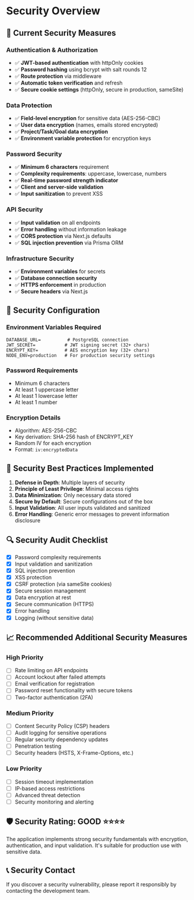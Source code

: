 # Security Overview

## 🔐 Current Security Measures

### Authentication & Authorization
- ✅ **JWT-based authentication** with httpOnly cookies
- ✅ **Password hashing** using bcrypt with salt rounds 12
- ✅ **Route protection** via middleware
- ✅ **Automatic token verification** and refresh
- ✅ **Secure cookie settings** (httpOnly, secure in production, sameSite)

### Data Protection
- ✅ **Field-level encryption** for sensitive data (AES-256-CBC)
- ✅ **User data encryption** (names, emails stored encrypted)
- ✅ **Project/Task/Goal data encryption** 
- ✅ **Environment variable protection** for encryption keys

### Password Security
- ✅ **Minimum 6 characters** requirement
- ✅ **Complexity requirements**: uppercase, lowercase, numbers
- ✅ **Real-time password strength indicator**
- ✅ **Client and server-side validation**
- ✅ **Input sanitization** to prevent XSS

### API Security
- ✅ **Input validation** on all endpoints
- ✅ **Error handling** without information leakage
- ✅ **CORS protection** via Next.js defaults
- ✅ **SQL injection prevention** via Prisma ORM

### Infrastructure Security
- ✅ **Environment variables** for secrets
- ✅ **Database connection security** 
- ✅ **HTTPS enforcement** in production
- ✅ **Secure headers** via Next.js

## 🔧 Security Configuration

### Environment Variables Required
```
DATABASE_URL=          # PostgreSQL connection
JWT_SECRET=           # JWT signing secret (32+ chars)
ENCRYPT_KEY=          # AES encryption key (32+ chars)
NODE_ENV=production   # For production security settings
```

### Password Requirements
- Minimum 6 characters
- At least 1 uppercase letter
- At least 1 lowercase letter  
- At least 1 number

### Encryption Details
- Algorithm: AES-256-CBC
- Key derivation: SHA-256 hash of ENCRYPT_KEY
- Random IV for each encryption
- Format: `iv:encryptedData`

## 🚀 Security Best Practices Implemented

1. **Defense in Depth**: Multiple layers of security
2. **Principle of Least Privilege**: Minimal access rights
3. **Data Minimization**: Only necessary data stored
4. **Secure by Default**: Secure configurations out of the box
5. **Input Validation**: All user inputs validated and sanitized
6. **Error Handling**: Generic error messages to prevent information disclosure

## 🔍 Security Audit Checklist

- [x] Password complexity requirements
- [x] Input validation and sanitization
- [x] SQL injection prevention
- [x] XSS protection
- [x] CSRF protection (via sameSite cookies)
- [x] Secure session management
- [x] Data encryption at rest
- [x] Secure communication (HTTPS)
- [x] Error handling
- [x] Logging (without sensitive data)

## 📈 Recommended Additional Security Measures

### High Priority
- [ ] Rate limiting on API endpoints
- [ ] Account lockout after failed attempts
- [ ] Email verification for registration
- [ ] Password reset functionality with secure tokens
- [ ] Two-factor authentication (2FA)

### Medium Priority  
- [ ] Content Security Policy (CSP) headers
- [ ] Audit logging for sensitive operations
- [ ] Regular security dependency updates
- [ ] Penetration testing
- [ ] Security headers (HSTS, X-Frame-Options, etc.)

### Low Priority
- [ ] Session timeout implementation
- [ ] IP-based access restrictions
- [ ] Advanced threat detection
- [ ] Security monitoring and alerting

## 🛡️ Security Rating: **GOOD** ⭐⭐⭐⭐

The application implements strong security fundamentals with encryption, authentication, and input validation. It's suitable for production use with sensitive data.

## 📞 Security Contact

If you discover a security vulnerability, please report it responsibly by contacting the development team. 